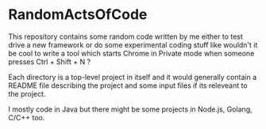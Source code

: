 # RandomActsOfCode
This repository contains some random code written by me either to test drive a new framework or do some experimental coding stuff like wouldn't it be cool to write a tool which starts Chrome in Private mode when someone presses Ctrl + Shift + N ? 

Each directory is a top-level project in itself and it would generally contain a README file describing the project and some input files if its releveant to the project. 

I mostly code in Java but there might be some projects in Node.js, Golang, C/C++ too.

